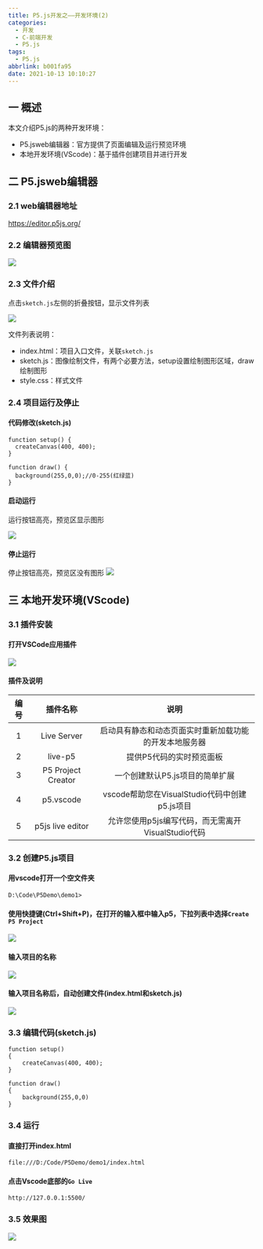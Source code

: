 ```yaml
---
title: P5.js开发之——开发环境(2)
categories:
  - 开发
  - C-前端开发
  - P5.js
tags:
  - P5.js
abbrlink: b001fa95
date: 2021-10-13 10:10:27
---
```

## 一  概述

本文介绍P5.js的两种开发环境：

* P5.jsweb编辑器：官方提供了页面编辑及运行预览环境
* 本地开发环境(VScode)：基于插件创建项目并进行开发

<!--more-->

## 二 P5.jsweb编辑器

### 2.1 web编辑器地址

https://editor.p5js.org/

### 2.2 编辑器预览图

![][1]

### 2.3 文件介绍

点击`sketch.js`左侧的折叠按钮，显示文件列表

![][2]

文件列表说明：

* index.html：项目入口文件，关联`sketch.js`
* sketch.js：图像绘制文件，有两个必要方法，setup设置绘制图形区域，draw绘制图形
* style.css：样式文件

### 2.4 项目运行及停止

#### 代码修改(sketch.js)

```
function setup() {
  createCanvas(400, 400);
}

function draw() {
  background(255,0,0);//0-255(红绿蓝)
}
```

#### 启动运行

运行按钮高亮，预览区显示图形

![][3]

#### 停止运行

停止按钮高亮，预览区没有图形
![][4]

## 三 本地开发环境(VScode)

### 3.1 插件安装
#### 打开VSCode应用插件
![][5]
#### 插件及说明

| 编号 |      插件名称      |                          说明                          |
| :--: | :----------------: | :----------------------------------------------------: |
|  1   |    Live Server     | 启动具有静态和动态页面实时重新加载功能的开发本地服务器 |
|  2   |      live-p5       |                提供P5代码的实时预览面板                |
|  3   | P5 Project Creator |            一个创建默认P5.js项目的简单扩展             |
|  4   |     p5.vscode      |     vscode帮助您在VisualStudio代码中创建p5.js项目      |
|  5   |  p5js live editor  |   允许您使用p5js编写代码，而无需离开VisualStudio代码   |

### 3.2  创建P5.js项目

#### 用vscode打开一个空文件夹

```
D:\Code\P5Demo\demo1>
```

#### 使用快捷键(Ctrl+Shift+P)，在打开的输入框中输入p5，下拉列表中选择`Create P5 Project`
![][6]

#### 输入项目的名称
![][7]

#### 输入项目名称后，自动创建文件(index.html和sketch.js)
![][8]

### 3.3 编辑代码(sketch.js)

```
function setup() 
{
	createCanvas(400, 400);
}

function draw()
{
    background(255,0,0)
}
```

### 3.4 运行

#### 直接打开index.html

```
file:///D:/Code/P5Demo/demo1/index.html
```

#### 点击Vscode底部的`Go Live`

```
http://127.0.0.1:5500/
```

### 3.5 效果图
![][9]



[1]:https://raw.githubusercontent.com/PGzxc/CDN/master/blog-p5js/p5js-web-editor-open-default.png
[2]:https://raw.githubusercontent.com/PGzxc/CDN/master/blog-p5js/p5js-web-editor-project-files.png
[3]:https://raw.githubusercontent.com/PGzxc/CDN/master/blog-p5js/p5js-web-editor-run.png
[4]:https://raw.githubusercontent.com/PGzxc/CDN/master/blog-p5js/p5js-web-editor-stop.png
[5]:https://raw.githubusercontent.com/PGzxc/CDN/master/blog-p5js/p5js-vscode-plugin-search.png
[6]:https://raw.githubusercontent.com/PGzxc/CDN/master/blog-p5js/p5js-vscode-create-project-new-p5.png
[7]:https://raw.githubusercontent.com/PGzxc/CDN/master/blog-p5js/p5js-vscode-create-project-projectname.png
[8]:https://raw.githubusercontent.com/PGzxc/CDN/master/blog-p5js/p5js-vscode-create-project-create-files.png
[9]:https://raw.githubusercontent.com/PGzxc/CDN/master/blog-p5js/p5js-vscode-golive-run.png